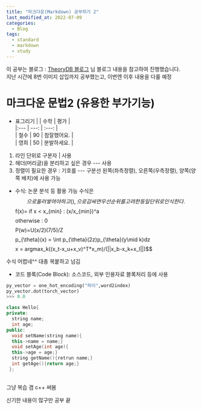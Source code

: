 ```yaml
---
title: "마크다운(Markdown) 공부하기 2"
last_modified_at: 2022-07-09
categories:
  - Blog
tags:
  - standard
  - markdown
  - study
---
```


이 공부는 블로그 : [TheoryDB 블로그](https://theorydb.github.io) 님 블로그 내용을 참고하여 진행했습니다.  
지난 시간에 8번 이미지 삽입까지 공부했는고, 이번엔 이후 내용을 다룰 예정

# 마크다운 문법2 (유용한 부가기능)
+ 표그리기
|                  | 수학                        | 평가              |  
|:--- | ---: | :---: |  
| 철수             | 90            | 참잘했어요. |  
| 영희           | 50            | 분발하세요. |

1. 라인 단위로 구분자 | 사용
2. 헤더(머리글)을 분리하고 싶은 경우 --- 사용
3. 정렬이 필요한 경우 : 기호를 --- 구분선 왼쪽(좌측정렬), 오른쪽(우측정렬), 양쪽(양쪽 배치)에 사용 가능

+ 수식: 논문 분석 등 활용 가능
수식은 $$으로 둘러쌓여야 하고 (),{}으로 감싸면 우선순위를 고려한 동일 단위로 인식한다.
$$f(x)= if x < x_{min} : (x/x_{min})^a$$  
$$otherwise : 0$$  
$$P(w)=U(x/2)(7/5)/Z$$  
$$p_{\theta}(x) = \int p_{\theta}(2z)p_{\theta}(y\mid k)dz$$  
$$x = argmax_k((x_t-x_u+x_v)^T*x_m)/(||x_b-x_k+x_l||)$$

수식 어렵네^^ 대충 복붙하고 넘김

+ 코드 블록(Code Block): 소스코드, 외부 인용자료 블록처리 등에 사용
```python
py_vector = one_hot_encoding("파이",word2index)
py_vector.dot(torch_vector)
>>> 0.0
``` 
```C++
class Hello{
private:
  string name;
  int age;
public:
  void setName(string name){
  this->name = name;}
  void setAge(int age){
  this->age = age;}
  string getName(){retrun name;}
  int getAge(){return age;}
 };
 
```
그냥 복습 겸 c++ 써봄

신기한 내용이 많구만
공부 끝
